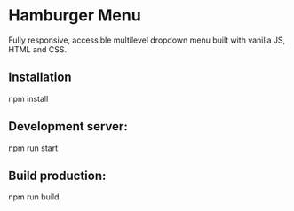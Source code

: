 # Hamburger Menu
Fully responsive, accessible multilevel dropdown menu built with vanilla JS, HTML and CSS.

## Installation
npm install

## Development server:
npm run start

## Build production:
npm run build
